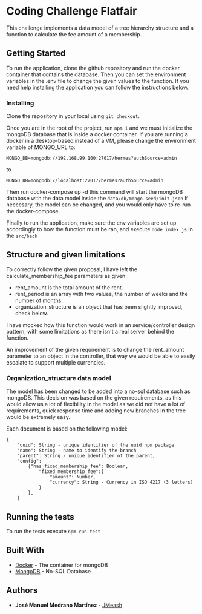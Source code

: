 # Coding Challenge Flatfair

This challenge implements a data model of a tree hierarchy structure and a function to calculate the fee amount of a membership. 

## Getting Started

To run the application, clone the github repository and run the docker container that contains the database. 
Then you can set the environment variables in the .env file to change the given values to the function. 
If you need help installing the application you can follow the instructions below.

### Installing

Clone the repository in your local using `git checkout`.

Once you are in the root of the project, run `npm i` and we must initialize the mongoDB database that is inside a docker container. If you are running a docker in a desktop-based instead of a VM, please change the environment variable of MONGO_URL to:

```
MONGO_DB=mongodb://192.168.99.100:27017/hermes?authSource=admin
```
to
```
MONGO_DB=mongodb://localhost:27017/hermes?authSource=admin
```

Then run docker-compose up -d this command will start the mongoDB database with the data model inside the `data/db/mongo-seed/init.json`  If neccesary, the model can be changed, and you would only have to re-run the docker-compose. 

Finally to run the application, make sure the env variables are set up accordingly to how the function must be ran, and execute `node index.js` in the `src/back` 


## Structure and given limitations

To correctly follow the given proposal, I have left the calculate_membership_fee parameters as given: 
- rent_amount is the total amount of the rent.
- rent_period is an array with two values, the number of weeks and the number of months.
- organization_structure is an object that has been slightly improved, check below.

I have mocked how this function would work in an service/controller design pattern, with some limitations as there isn't a real server behind the function.

An improvement of the given requirement is to change the rent_amount parameter to an object in the controller, that way we would be able to easily escalate to support multiple currencies.

### Organization_structure data model

The model has been changed to be added into a no-sql database such as mongoDB. 
This decision was based on the given requirements, as this would allow us a lot of flexibility in the model as we did not have a lot of requirements, quick response time and adding new branches in the tree would be extremely easy.

Each document is based on the following model:
```
{
    "uuid": String - unique identifier of the uuid npm package
    "name": String - name to identify the branch
    "parent": String - unique identifier of the parent,
    "config":
        {"has_fixed_membership_fee": Boolean,
            "fixed_membership_fee":{
                "amount": Number,
                "currency": String - Currency in ISO 4217 (3 letters)
            }
        },
    }
```

## Running the tests

To run the tests execute `npm run test`

## Built With

* [Docker](https://www.docker.com/get-started) - The container for mongoDB
* [MongoDB](https://www.mongodb.com/) - No-SQL Database

## Authors

* **José Manuel Medrano Martínez** - [JMeash](https://github.com/JMeash)
